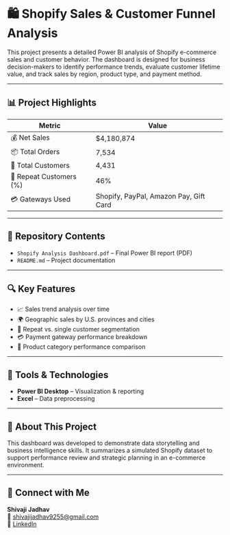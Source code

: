 
# 🛍️ Shopify Sales & Customer Funnel Analysis

This project presents a detailed Power BI analysis of Shopify e-commerce sales and customer behavior. The dashboard is designed for business decision-makers to identify performance trends, evaluate customer lifetime value, and track sales by region, product type, and payment method.

---

## 📊 Project Highlights

| Metric                  | Value         |
|------------------------|---------------|
| 💰 Net Sales            | $4,180,874     |
| 📦 Total Orders         | 7,534          |
| 👥 Total Customers       | 4,431          |
| 🔁 Repeat Customers (%) | 46%            |
| 💳 Gateways Used        | Shopify, PayPal, Amazon Pay, Gift Card |

---

## 📁 Repository Contents

- `Shopify Analysis Dashboard.pdf` – Final Power BI report (PDF)
- `README.md` – Project documentation

---

## 🔍 Key Features

- 📈 Sales trend analysis over time
- 🌍 Geographic sales by U.S. provinces and cities
- 🔁 Repeat vs. single customer segmentation
- 💳 Payment gateway performance breakdown
- 👟 Product category performance comparison

---

## 🧰 Tools & Technologies

- **Power BI Desktop** – Visualization & reporting  
- **Excel** – Data preprocessing  
---

## 📎 About This Project

This dashboard was developed to demonstrate data storytelling and business intelligence skills. It summarizes a simulated Shopify dataset to support performance review and strategic planning in an e-commerce environment.

---

## 🔗 Connect with Me

**Shivaji Jadhav**  
📧 shivajijadhav9255@gmail.com  
🔗 [LinkedIn](https://www.linkedin.com/in/shivaji-jadhav-b0b565289)  


